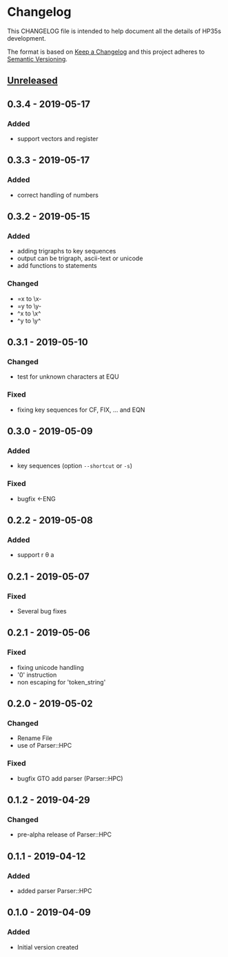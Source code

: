 # Changelog
This CHANGELOG file is intended to help document all the details of HP35s development.

The format is based on [Keep a Changelog](http://keepachangelog.com/en/1.0.0/)
and this project adheres to [Semantic Versioning](http://semver.org/spec/v2.0.0.html).

## [Unreleased]

## 0.3.4 - 2019-05-17
### Added
- support vectors and register

## 0.3.3 - 2019-05-17
### Added
- correct handling of numbers

## 0.3.2 - 2019-05-15
### Added
- adding trigraphs to key sequences
- output can be trigraph, ascii-text or unicode
- add functions to statements

### Changed
- \=x to \x-
- \=y to \y-
- \^x to \x^
- \^y to \y^

## 0.3.1 - 2019-05-10
### Changed
- test for unknown characters at EQU

### Fixed
- fixing key sequences for CF, FIX, ... and EQN

## 0.3.0 - 2019-05-09
### Added
- key sequences (option `--shortcut` or `-s`)

### Fixed
- bugfix <-ENG

## 0.2.2 - 2019-05-08
### Added
- support r &theta; a

## 0.2.1 - 2019-05-07
### Fixed
- Several bug fixes

## 0.2.1 - 2019-05-06
### Fixed
- fixing unicode handling
- '0' instruction
- non escaping for 'token_string'

## 0.2.0 - 2019-05-02
### Changed
- Rename File
- use of Parser::HPC

### Fixed
- bugfix GTO add parser (Parser::HPC)

## 0.1.2 - 2019-04-29
### Changed
- pre-alpha release of Parser::HPC

## 0.1.1 - 2019-04-12
### Added
- added parser Parser::HPC

## 0.1.0 - 2019-04-09
### Added
- Initial version created

[Unreleased]: https://github.com/brickpool/hp35s/compare/v0.3.4...HEAD
